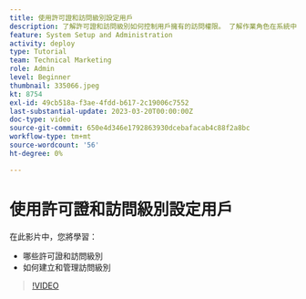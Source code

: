 ```yaml
---
title: 使用許可證和訪問級別設定用戶
description: 了解許可證和訪問級別如何控制用戶擁有的訪問權限。 了解作業角色在系統中的使用方式。
feature: System Setup and Administration
activity: deploy
type: Tutorial
team: Technical Marketing
role: Admin
level: Beginner
thumbnail: 335066.jpeg
kt: 8754
exl-id: 49cb518a-f3ae-4fdd-b617-2c19006c7552
last-substantial-update: 2023-03-20T00:00:00Z
doc-type: video
source-git-commit: 650e4d346e1792863930dcebafacab4c88f2a8bc
workflow-type: tm+mt
source-wordcount: '56'
ht-degree: 0%

---
```


# 使用許可證和訪問級別設定用戶

在此影片中，您將學習：

* 哪些許可證和訪問級別
* 如何建立和管理訪問級別

>[!VIDEO](https://video.tv.adobe.com/v/335066/?quality=12&learn=on)
